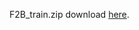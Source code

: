 F2B_train.zip  download [here](https://drive.google.com/file/d/1A3fhCLfHWArG1gHTI18tbGK-VGKwir_P/view?usp=drive_link).
